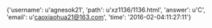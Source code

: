 {'username': u'agnesok21', 'path': u'xz1136/1136.html', 'answer': u'C', 'email': u'caoxiaohua21@163.com', 'time': '2016-02-04:11:27:11'}